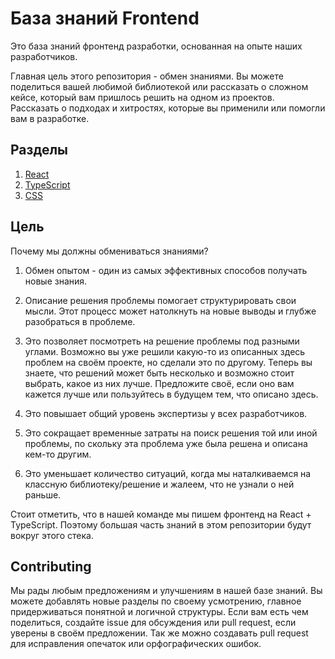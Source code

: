 # База знаний Frontend

Это база знаний фронтенд разработки, основанная на опыте наших разработчиков. 

Главная цель этого репозитория - обмен знаниями. Вы можете поделиться вашей любимой библиотекой или рассказать о сложном кейсе, который вам пришлось решить на одном из проектов. Рассказать о подходах и хитростях, которые вы применили или помогли вам в разработке. 

## Разделы

1. [React](./React/)
2. [TypeScript](./TypeScript/)
3. [CSS](./CSS/)

## Цель

Почему мы должны обмениваться знаниями? 

1. Обмен опытом - один из самых эффективных способов получать новые знания.
2. Описание решения проблемы помогает структурировать свои мысли. Этот процесс может натолкнуть на новые выводы и глубже разобраться в проблеме.
3. Это позволяет посмотреть на решение проблемы под разными углами. Возможно вы уже решили какую-то из описанных здесь проблем на своём проекте, но сделали это по другому. Теперь вы знаете, что решений может быть несколько и возможно стоит выбрать, какое из них лучше. Предложите своё, если оно вам кажется лучше или пользуйтесь в будущем тем, что описано здесь.
4. Это повышает общий уровень экспертизы у всех разработчиков.
5. Это сокращает временные затраты на поиск решения той или иной проблемы, по скольку эта проблема уже была решена и описана кем-то другим.

6. Это уменьшает количество ситуаций, когда мы наталкиваемся на классную библиотеку/решение и жалеем, что не узнали о ней раньше.

Стоит отметить, что в нашей команде мы пишем фронтенд на React + TypeScript. Поэтому большая часть знаний в этом репозитории будут вокруг этого стека. 

## Contributing

Мы рады любым предложениям и улучшениям в нашей базе знаний. Вы можете добавлять новые разделы по своему усмотрению, главное придерживаться понятной и логичной структуры. Если вам есть чем поделиться, создайте issue для обсуждения или pull request, если уверены в своём предложении. Так же можно создавать pull request для исправления опечаток или орфографических ошибок. 